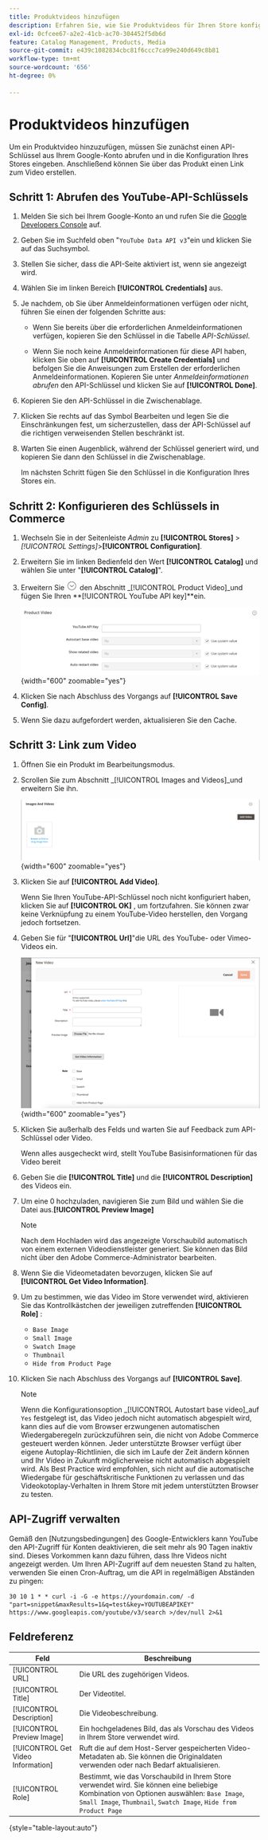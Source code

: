 ```yaml
---
title: Produktvideos hinzufügen
description: Erfahren Sie, wie Sie Produktvideos für Ihren Store konfigurieren, für den ein YouTube-Daten-API-Schlüssel aus einem Google-Konto erforderlich ist, und einen Video-Link für ein Produkt hinzufügen.
exl-id: 0cfcee67-a2e2-41cb-ac70-304452f5db6d
feature: Catalog Management, Products, Media
source-git-commit: e439c1082834cbc81f6ccc7ca99e240d649c8b81
workflow-type: tm+mt
source-wordcount: '656'
ht-degree: 0%

---
```


# Produktvideos hinzufügen

Um ein Produktvideo hinzuzufügen, müssen Sie zunächst einen API-Schlüssel aus Ihrem Google-Konto abrufen und in die Konfiguration Ihres Stores eingeben. Anschließend können Sie über das Produkt einen Link zum Video erstellen.

## Schritt 1: Abrufen des YouTube-API-Schlüssels

1. Melden Sie sich bei Ihrem Google-Konto an und rufen Sie die [Google Developers Console][1] auf.

1. Geben Sie im Suchfeld oben &quot;`YouTube Data API v3`&quot;ein und klicken Sie auf das Suchsymbol.

1. Stellen Sie sicher, dass die API-Seite aktiviert ist, wenn sie angezeigt wird.

1. Wählen Sie im linken Bereich **[!UICONTROL Credentials]** aus.

1. Je nachdem, ob Sie über Anmeldeinformationen verfügen oder nicht, führen Sie einen der folgenden Schritte aus:

   - Wenn Sie bereits über die erforderlichen Anmeldeinformationen verfügen, kopieren Sie den Schlüssel in die Tabelle _API-Schlüssel_.

   - Wenn Sie noch keine Anmeldeinformationen für diese API haben, klicken Sie oben auf **[!UICONTROL Create Credentials]** und befolgen Sie die Anweisungen zum Erstellen der erforderlichen Anmeldeinformationen. Kopieren Sie unter _Anmeldeinformationen abrufen_ den API-Schlüssel und klicken Sie auf **[!UICONTROL Done]**.

1. Kopieren Sie den API-Schlüssel in die Zwischenablage.

1. Klicken Sie rechts auf das Symbol Bearbeiten und legen Sie die Einschränkungen fest, um sicherzustellen, dass der API-Schlüssel auf die richtigen verweisenden Stellen beschränkt ist.

1. Warten Sie einen Augenblick, während der Schlüssel generiert wird, und kopieren Sie dann den Schlüssel in die Zwischenablage.

   Im nächsten Schritt fügen Sie den Schlüssel in die Konfiguration Ihres Stores ein.

## Schritt 2: Konfigurieren des Schlüssels in Commerce

1. Wechseln Sie in der Seitenleiste _Admin_ zu **[!UICONTROL Stores]** > _[!UICONTROL Settings]_>**[!UICONTROL Configuration]**.

1. Erweitern Sie im linken Bedienfeld den Wert **[!UICONTROL Catalog]** und wählen Sie unter &quot;**[!UICONTROL Catalog]**&quot;.

1. Erweitern Sie ![Erweiterungsauswahl](../assets/icon-display-expand.png) den Abschnitt _[!UICONTROL Product Video]_und fügen Sie Ihren **[!UICONTROL YouTube API key]**ein.

   ![Produktvideokonfiguration](../configuration-reference/catalog/assets/catalog-product-video.png){width="600" zoomable="yes"}

1. Klicken Sie nach Abschluss des Vorgangs auf **[!UICONTROL Save Config]**.

1. Wenn Sie dazu aufgefordert werden, aktualisieren Sie den Cache.

## Schritt 3: Link zum Video

1. Öffnen Sie ein Produkt im Bearbeitungsmodus.

1. Scrollen Sie zum Abschnitt _[!UICONTROL Images and Videos]_und erweitern Sie ihn.

   ![Bilder und Videos](./assets/product-simple-images-videos.png){width="600" zoomable="yes"}

1. Klicken Sie auf **[!UICONTROL Add Video]**.

   Wenn Sie Ihren YouTube-API-Schlüssel noch nicht konfiguriert haben, klicken Sie auf **[!UICONTROL OK]** , um fortzufahren. Sie können zwar keine Verknüpfung zu einem YouTube-Video herstellen, den Vorgang jedoch fortsetzen.

1. Geben Sie für &quot;**[!UICONTROL Url]**&quot;die URL des YouTube- oder Vimeo-Videos ein.

   ![Neues Video für Produkt](./assets/product-video-add.png){width="600" zoomable="yes"}

1. Klicken Sie außerhalb des Felds und warten Sie auf Feedback zum API-Schlüssel oder Video.

   Wenn alles ausgecheckt wird, stellt YouTube Basisinformationen für das Video bereit

1. Geben Sie die **[!UICONTROL Title]** und die **[!UICONTROL Description]** des Videos ein.

1. Um eine 0 hochzuladen, navigieren Sie zum Bild und wählen Sie die Datei aus.**[!UICONTROL Preview Image]**

   >[!NOTE]
   >
   >Nach dem Hochladen wird das angezeigte Vorschaubild automatisch von einem externen Videodienstleister generiert. Sie können das Bild nicht über den Adobe Commerce-Administrator bearbeiten.

1. Wenn Sie die Videometadaten bevorzugen, klicken Sie auf **[!UICONTROL Get Video Information]**.

1. Um zu bestimmen, wie das Video im Store verwendet wird, aktivieren Sie das Kontrollkästchen der jeweiligen zutreffenden **[!UICONTROL Role]** :

   - `Base Image`
   - `Small Image`
   - `Swatch Image`
   - `Thumbnail`
   - `Hide from Product Page`

1. Klicken Sie nach Abschluss des Vorgangs auf **[!UICONTROL Save]**.

   >[!NOTE]
   >
   >Wenn die Konfigurationsoption _[!UICONTROL Autostart base video]_auf `Yes` festgelegt ist, das Video jedoch nicht automatisch abgespielt wird, kann dies auf die vom Browser erzwungenen automatischen Wiedergaberegeln zurückzuführen sein, die nicht von Adobe Commerce gesteuert werden können. Jeder unterstützte Browser verfügt über eigene Autoplay-Richtlinien, die sich im Laufe der Zeit ändern können und Ihr Video in Zukunft möglicherweise nicht automatisch abgespielt wird. Als Best Practice wird empfohlen, sich nicht auf die automatische Wiedergabe für geschäftskritische Funktionen zu verlassen und das Videokotoplay-Verhalten in Ihrem Store mit jedem unterstützten Browser zu testen.

## API-Zugriff verwalten

Gemäß den [Nutzungsbedingungen] des Google-Entwicklers kann YouTube den API-Zugriff für Konten deaktivieren, die seit mehr als 90 Tagen inaktiv sind. Dieses Vorkommen kann dazu führen, dass Ihre Videos nicht angezeigt werden. Um Ihren API-Zugriff auf dem neuesten Stand zu halten, verwenden Sie einen Cron-Auftrag, um die API in regelmäßigen Abständen zu pingen:

```code
30 10 1 * * curl -i -G -e https://yourdomain.com/ -d "part=snippet&maxResults=1&q=test&key=YOUTUBEAPIKEY" https://www.googleapis.com/youtube/v3/search >/dev/null 2>&1
```

## Feldreferenz

| Feld | Beschreibung |
|--- |--- |
| [!UICONTROL URL] | Die URL des zugehörigen Videos. |
| [!UICONTROL Title] | Der Videotitel. |
| [!UICONTROL Description] | Die Videobeschreibung. |
| [!UICONTROL Preview Image] | Ein hochgeladenes Bild, das als Vorschau des Videos in Ihrem Store verwendet wird. |
| [!UICONTROL Get Video Information] | Ruft die auf dem Host-Server gespeicherten Video-Metadaten ab. Sie können die Originaldaten verwenden oder nach Bedarf aktualisieren. |
| [!UICONTROL Role] | Bestimmt, wie das Vorschaubild in Ihrem Store verwendet wird. Sie können eine beliebige Kombination von Optionen auswählen: `Base Image`, `Small Image`, `Thumbnail`, `Swatch Image`, `Hide from Product Page` |

{style="table-layout:auto"}

[1]: https://console.developers.google.com/
[Geschäftsbedingungen]: https://developers.google.com/youtube/terms/developer-policies#d.-accessing-youtube-api-services
